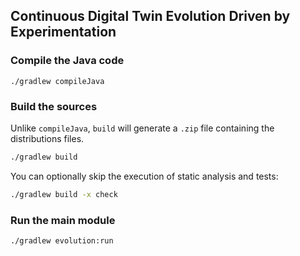 ## Continuous Digital Twin Evolution Driven by Experimentation

### Compile the Java code

```
./gradlew compileJava
```

### Build the sources

Unlike `compileJava`, `build` will generate a `.zip` file containing the distributions files.

```bash
./gradlew build
```
You can optionally skip the execution of static analysis and tests:

```bash
./gradlew build -x check
```

### Run the main module

```
./gradlew evolution:run
```
